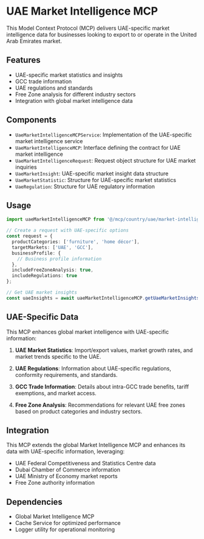 # UAE Market Intelligence MCP

This Model Context Protocol (MCP) delivers UAE-specific market intelligence data for businesses looking to export to or operate in the United Arab Emirates market.

## Features

- UAE-specific market statistics and insights
- GCC trade information
- UAE regulations and standards
- Free Zone analysis for different industry sectors
- Integration with global market intelligence data

## Components

- `UaeMarketIntelligenceMCPService`: Implementation of the UAE-specific market intelligence service
- `UaeMarketIntelligenceMCP`: Interface defining the contract for UAE market intelligence
- `UaeMarketIntelligenceRequest`: Request object structure for UAE market inquiries
- `UaeMarketInsight`: UAE-specific market insight data structure
- `UaeMarketStatistic`: Structure for UAE-specific market statistics
- `UaeRegulation`: Structure for UAE regulatory information

## Usage

```typescript
import uaeMarketIntelligenceMCP from '@/mcp/country/uae/market-intelligence-mcp';

// Create a request with UAE-specific options
const request = {
  productCategories: ['furniture', 'home décor'],
  targetMarkets: ['UAE', 'GCC'],
  businessProfile: {
    // Business profile information
  },
  includeFreeZoneAnalysis: true,
  includeRegulations: true
};

// Get UAE market insights
const uaeInsights = await uaeMarketIntelligenceMCP.getUaeMarketInsights(request);
```

## UAE-Specific Data

This MCP enhances global market intelligence with UAE-specific information:

1. **UAE Market Statistics**: Import/export values, market growth rates, and market trends specific to the UAE.

2. **UAE Regulations**: Information about UAE-specific regulations, conformity requirements, and standards.

3. **GCC Trade Information**: Details about intra-GCC trade benefits, tariff exemptions, and market access.

4. **Free Zone Analysis**: Recommendations for relevant UAE free zones based on product categories and industry sectors.

## Integration

This MCP extends the global Market Intelligence MCP and enhances its data with UAE-specific information, leveraging:

- UAE Federal Competitiveness and Statistics Centre data
- Dubai Chamber of Commerce information
- UAE Ministry of Economy market reports
- Free Zone authority information

## Dependencies

- Global Market Intelligence MCP
- Cache Service for optimized performance
- Logger utility for operational monitoring 